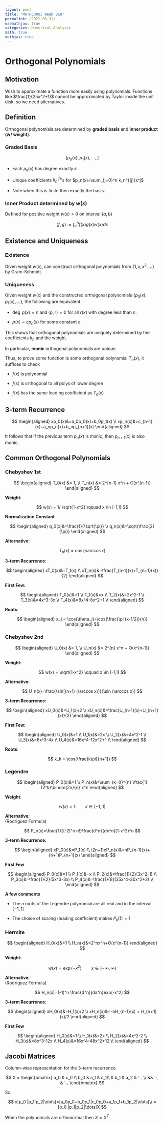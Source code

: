 ```yaml
---
layout: post
title: "MATH50003 Week 8&9"
permalink: /2022-03-31/
usemathjax: true
categories: Numerical-Analysis
math: true
mathjax: true
---  
```


# **Orthogonal Polynomials**  

## **Motivation**  

Wish to approximate a function more easily using polynomials. Functions like $\frac{1}{25x^2+1}$ cannot be approximated by Taylor inside the unit disk, so we need alternatives.  

## **Definition**  

Orthogonal polynomials are determined by **graded basis** and **inner product (w/ weight)**.  

### **Graded Basis**  

$$
\{p_0(x), p_1(x), \cdots, \}
$$  

- Each $p_k(x)$ has degree exactly $k$  

- Unique coefficients $k_n^{(j)}$'s for $p_n(x)=\sum_{j=0}^n k_n^{(j)}x^j$  

- Note when this is finite then exactly the basis.  

### **Inner Product determined by $w(x)$**   

Defined for positive weight $w(x)>0$ on interval $(a,b)$  

$$
\langle f,g \rangle:=\int_a^b f(x)g(x)w(x)dx
$$  

## **Existence and Uniqueness**   

### **Existence**  

Given weight $w(x)$, can construct orthogonal polynomials from $\{1,x,x^2,...\}$ by Gram-Schmidt.  

### **Uniqueness**  

Given weight $w(x)$ and the constructed orthogonal polynomials $\{p_0(x), p_1(x),\dots\}$, the following are equivalent.  

- $\deg \ p(x) =n$ and $\langle p, r \rangle=0$ for all $r(x)$ with degree less than $n$.  

- $p(x)=cp_n(x)$ for some constant $c$.  

This shows that orthogonal polynomials are uniquely determined by the coefficients $k_n$ and the weight. 

In particular, **monic** orthogonal polynomials are unique.   

Thus, to prove some function is some orthogonal polynomial $T_n(x)$, it suffices to check  

- $f(x)$ is polynomial  

- $f(x)$ is orthogonal to all polys of lower degree  

- $f(x)$ has the same leading coefficient as $T_n(x)$  


## **3-term Recurrence**  

$$
\begin{aligned}
    xp_0(x)&=a_0p_0(x)+b_0p_1(x) \\
    xp_n(x)&=c_{n-1}(x)+a_np_n(x)+b_np_{n+1}(x)
\end{aligned}
$$  

It follows that if the previous term $p_n(x)$ is monic, then $p_{n+1}(x)$ is also monic.  

## **Common Orthogonal Polynomials**  

### **Chebyshev 1st**  

$$
\begin{aligned}
T_0(x) &= 1, \\
T_n(x) &= 2^{n-1} x^n + O(x^{n-1})
\end{aligned}
$$  

**Weight:**   

$$
w(x) = 1/ \sqrt{1-x^2} \qquad x \in [-1,1]
$$  

**Normalization Constant**  

$$
\begin{aligned}
    q_0(x)&=\frac{1}{\sqrt{\pi}} \\
    q_k(x)&=\sqrt{\frac{2}{\pi}}
\end{aligned}
$$  

**Alternative:**  

$$
T_n(x)=\cos(n \arccos x)
$$    


**3-term Recurrence:**   

$$
\begin{aligned}
    xT_0(x)&=T_1(x) \\
    xT_n(x)&=\frac{T_{n-1}(x)+T_{n+1}(x)}{2} 
\end{aligned}
$$  


**First Few:**  

$$
\begin{aligned}
    T_0(x)&=1 \\
    T_1(x)&=x \\
    T_2(x)&=2x^2-1 \\
    T_3(x)&=4x^3-3x \\
    T_4(x)&=8x^4-8x^2+1 \\
\end{aligned}
$$   



**Roots:**  

$$
\begin{aligned}
    x_j = \cos(\theta_j)=\cos(\frac{\pi (k-1/2)}{n})
\end{aligned}
$$

### **Chebyshev 2nd**   

$$
\begin{aligned}
U_0(x) &= 1, \\
U_n(x) &= 2^{n} x^n + O(x^{n-1})
\end{aligned}
$$  

**Weight:**   

$$
w(x) = \sqrt{1-x^2} \qquad x \in [-1,1]
$$  

**Alternative:**   

$$
U_n(x)=\frac{\sin[(n+1) (\arccos x)]}{\sin (\arccos x)}
$$  

**3-term Recurrence:**   

$$
\begin{aligned}
    xU_0(x)&=U_1(x)/2 \\
    xU_n(x)&=\frac{U_{n-1}(x)+U_{n+1}(x)}{2}
\end{aligned}
$$

**First Few:**  

$$
\begin{aligned}
    U_0(x)&=1 \\
    U_1(x)&=2x \\
    U_2(x)&=4x^2-1 \\
    U_3(x)&=8x^3-4x \\
    U_4(x)&=16x^4-12x^2+1 \\
\end{aligned}
$$  

**Roots:**  

$$
x_k = \cos(\frac{k\pi}{n+1})
$$  


### **Legendre**  

$$
\begin{aligned}
    P_0(x)&=1 \\
    P_n(x)&=\sum_{k=0}^{n} \frac{1}{2^k}\binom{2n}{n} x^n
\end{aligned}
$$  

**Weight:** 

$$
w(x) = 1 \qquad x \in [-1,1]
$$    

**Alternative:**   
(Rodriguez Formula)  

$$
P_n(x)=\frac{1}{(-2)^n n!}\frac{d^n}{dx^n}(1-x^2)^n
$$  


**3-term Recurrence:**   

$$
\begin{aligned}
    xP_0(x)&=P_1(x) \\
    (2n+1)xP_n(x)&=nP_{n-1}(x)+(n+1)P_{n+1}(x)
\end{aligned}
$$  



**First Few**  

$$
\begin{aligned}
    P_0(x)&=1 \\
    P_1(x)&=x \\
    P_2(x)&=\frac{1}{2}(3x^2-1) \\
    P_3(x)&=\frac{1}{2}(5x^3-3x) \\
    P_4(x)&=\frac{1}{8}(35x^4-30x^2+3) \\
\end{aligned}
$$   


**A few comments**  

- The $n$ roots of the Legendre polynomial are all real and in the interval $[-1,1]$  

- The choice of scaling (leading coefficient) makes $P_k(1)=1$  
  
  

### **Hermite**  

$$
\begin{aligned}
    H_0(x)&=1 \\
    H_n(x)&=2^nx^n+O(x^{n-1})
\end{aligned}
$$   


**Weight:**   

$$
w(x) = \exp(-x^2) \qquad x \in (-∞,∞)
$$  

**Alternative:**  
(Rodriguez Formula)   

$$
H_n(x)=(-1)^n \frac{d^n}{dx^n}exp(-x^2)
$$  


**3-term Recurrence:**   

$$
\begin{aligned}
    xH_0(x)&=H_1(x)/2 \\
    xH_n(x)&=-nH_{n-1}(x) + H_{n+1}(x)/2
\end{aligned}
$$  


**First Few**  

$$
\begin{aligned}
    H_0(x)&=1 \\
    H_1(x)&=2x \\
    H_2(x)&=4x^2-2 \\
    H_3(x)&=8x^3-12x \\
    H_4(x)&=16x^4-48x^2+12 \\
\end{aligned}
$$  


## **Jacobi Matrices**  

Column-wise representation for the 3-term recurrence.  

$$
X = \begin{bmatrix} a_0 & c_0 \\
                    b_0 & a_1 & c_1\\
                    & b_1 & a_2 & ⋱ \\
                    && ⋱ & ⋱
    \end{bmatrix}
$$   

So  

$$
x[p_0 |p_1|p_2|\dots]=[a_0p_0+b_0p_1|c_0p_0+a_1p_1+b_1p_2|\dots]\\
=[p_0 |p_1|p_2|\dots]X
$$   

When the polynomials are orthonormal then $X=X^T$







